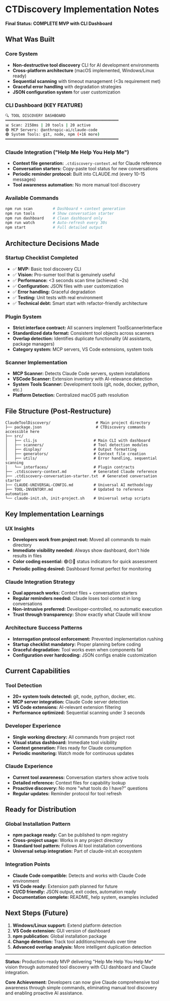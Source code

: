 # CTDiscovery Implementation Notes
**Final Status: COMPLETE MVP with CLI Dashboard**

## What Was Built

### Core System
- **Non-destructive tool discovery** CLI for AI development environments
- **Cross-platform architecture** (macOS implemented, Windows/Linux ready)
- **Sequential scanning** with timeout management (<3s requirement met)
- **Graceful error handling** with degradation strategies
- **JSON configuration system** for user customization

### CLI Dashboard (KEY FEATURE)
```bash
🔍 TOOL DISCOVERY DASHBOARD
══════════════════════════════════════════════════
📊 Scan: 2158ms | 20 tools | 20 active
🟢 MCP Servers: @anthropic-ai/claude-code  
🟢 System Tools: git, node, npm (+16 more)
══════════════════════════════════════════════════
```

### Claude Integration ("Help Me Help You Help Me")
- **Context file generation:** `.ctdiscovery-context.md` for Claude reference
- **Conversation starters:** Copy-paste tool status for new conversations
- **Periodic reminder protocol:** Built into CLAUDE.md (every 10-15 messages)
- **Tool awareness automation:** No more manual tool discovery

### Available Commands
```bash
npm run scan         # Dashboard + context generation
npm run tools        # Show conversation starter
npm run dashboard    # Clean dashboard only  
npm run watch        # Auto-refresh every 30s
npm start            # Full detailed output
```

## Architecture Decisions Made

### Startup Checklist Completed
- ✅ **MVP:** Basic tool discovery CLI
- ✅ **Vision:** Pro-sumer tool that is genuinely useful
- ✅ **Performance:** <3 seconds scan time (achieved: ~2s)
- ✅ **Configuration:** JSON files with user customization
- ✅ **Error handling:** Graceful degradation
- ✅ **Testing:** Unit tests with real environment
- ✅ **Technical debt:** Smart start with refactor-friendly architecture

### Plugin System
- **Strict interface contract:** All scanners implement ToolScannerInterface
- **Standardized data format:** Consistent tool objects across scanners
- **Overlap detection:** Identifies duplicate functionality (AI assistants, package managers)
- **Category system:** MCP servers, VS Code extensions, system tools

### Scanner Implementation
- **MCP Scanner:** Detects Claude Code servers, system installations
- **VSCode Scanner:** Extension inventory with AI-relevance detection
- **System Tools Scanner:** Development tools (git, node, docker, python, etc.)
- **Platform Detection:** Centralized macOS path resolution

## File Structure (Post-Restructure)
```
ClaudeToolDiscovery/                    # Main project directory
├── package.json                        # CTDiscovery commands accessible here
├── src/
│   ├── cli.js                         # Main CLI with dashboard
│   ├── scanners/                      # Tool detection modules
│   ├── display/                       # Output formatting
│   ├── generators/                    # Context file creation
│   ├── utils/                         # Error handling, sequential scanning
│   └── interfaces/                    # Plugin contracts
├── .ctdiscovery-context.md            # Generated Claude reference
├── .ctdiscovery-conversation-starter.txt  # Generated conversation starter
├── CLAUDE-UNIVERSAL-CONFIG.md         # Universal AI methodology
├── TOOL-INVENTORY.md                  # Updated to reference automation
└── claude-init.sh, init-project.sh    # Universal setup scripts
```

## Key Implementation Learnings

### UX Insights
- **Developers work from project root:** Moved all commands to main directory
- **Immediate visibility needed:** Always show dashboard, don't hide results in files
- **Color coding essential:** 🟢🟡🔴 status indicators for quick assessment
- **Periodic polling desired:** Dashboard format perfect for monitoring

### Claude Integration Strategy
- **Dual approach works:** Context files + conversation starters
- **Regular reminders needed:** Claude loses tool context in long conversations  
- **Non-intrusive preferred:** Developer-controlled, no automatic execution
- **Trust through transparency:** Show exactly what Claude will know

### Architecture Success Patterns
- **Interrogation protocol enforcement:** Prevented implementation rushing
- **Startup checklist mandatory:** Proper planning before coding
- **Graceful degradation:** Tool works even when components fail
- **Configuration over hardcoding:** JSON configs enable customization

## Current Capabilities

### Tool Detection
- **20+ system tools detected:** git, node, python, docker, etc.
- **MCP server integration:** Claude Code server detection
- **VS Code extensions:** AI-relevant extension filtering
- **Performance optimized:** Sequential scanning under 3 seconds

### Developer Experience  
- **Single working directory:** All commands from project root
- **Visual status dashboard:** Immediate tool visibility
- **Context generation:** Files ready for Claude consumption
- **Periodic monitoring:** Watch mode for continuous updates

### Claude Experience
- **Current tool awareness:** Conversation starters show active tools
- **Detailed reference:** Context files for capability lookup
- **Proactive discovery:** No more "what tools do I have?" questions
- **Regular updates:** Reminder protocol for tool refresh

## Ready for Distribution

### Global Installation Pattern
- **npm package ready:** Can be published to npm registry
- **Cross-project usage:** Works in any project directory
- **Standard tool pattern:** Follows AI tool installation conventions
- **Universal setup integration:** Part of claude-init.sh ecosystem

### Integration Points
- **Claude Code compatible:** Detects and works with Claude Code environment
- **VS Code ready:** Extension path planned for future
- **CI/CD friendly:** JSON output, exit codes, automation ready
- **Documentation complete:** README, help system, examples included

## Next Steps (Future)
1. **Windows/Linux support:** Extend platform detection
2. **VS Code extension:** GUI version of dashboard
3. **npm publication:** Global installation package
4. **Change detection:** Track tool additions/removals over time
5. **Advanced overlap analysis:** More intelligent duplication detection

---

**Status:** Production-ready MVP delivering "Help Me Help You Help Me" vision through automated tool discovery with CLI dashboard and Claude integration.

**Core Achievement:** Developers can now give Claude comprehensive tool awareness through simple commands, eliminating manual tool discovery and enabling proactive AI assistance.